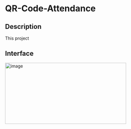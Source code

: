 # QR-Code-Attendance

## Description
This project

## Interface
<img height="200" width="396" alt="image" src="https://user-images.githubusercontent.com/35877147/128754629-95a65f6c-a6b7-45df-a888-fe578b6d61d4.png">
